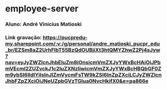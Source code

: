 # employee-server

### Aluno: André Vinícius Matioski

### Link gravação: https://pucpredu-my.sharepoint.com/:v:/g/personal/andre_matioski_pucpr_edu_br/EZSm8aZ2UrhFlbT55BzQdOUBjiXt3htQMYZhwZ2Pj4sJyw?nav=eyJyZWZlcnJhbEluZm8iOnsicmVmZXJyYWxBcHAiOiJPbmVEcml2ZUZvckJ1c2luZXNzIiwicmVmZXJyYWxBcHBQbGF0Zm9ybSI6IldlYiIsInJlZmVycmFsTW9kZSI6InZpZXciLCJyZWZlcnJhbFZpZXciOiJNeUZpbGVzTGlua0NvcHkifX0&e=pa866e